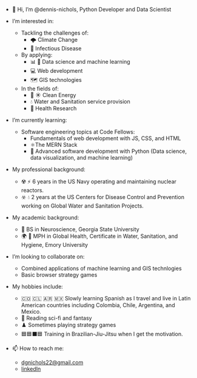 - 👋 Hi, I’m @dennis-nichols, Python Developer and Data Scientist

- I’m interested in:
  - Tackling the challenges of:
    -	:cloud_with_lightning: Climate Change
    - 🦠 Infectious Disease
  - By applying:
    - :bar_chart: 🤖 Data science and machine learning
    - :computer: Web development
    - :world_map: GIS technologies
  - In the fields of:
    - :dash: :sunny: Clean Energy
    - :droplet: Water and Sanitation service provision
    - :dna: Health Research
    
- I’m currently learning:
  - Software engineering topics at Code Fellows:
    - Fundamentals of web development with JS, CSS, and HTML
    - :atom_symbol:The MERN Stack
    - :snake: Advanced software development with Python (Data science, data visualization, and machine learning)
 
- My professional background:
  - :radioactive: :zap: 6 years in the US Navy operating and maintaining nuclear reactors.
  - :biohazard: :droplet:  2 years at the US Centers for Disease Control and Prevention working on Global Water and Sanitation Projects.

- My academic background:
  - :brain: BS in Neuroscience, Georgia State University
  - :earth_africa: :hospital:	MPH in Global Health, Certificate in Water, Sanitation, and Hygiene, Emory University
 
- I’m looking to collaborate on:
  - Combined applications of machine learning and GIS technlogies
  - Basic browser strategy games
 
- My hobbies include:
  - 🇨🇴 🇨🇱 🇦🇷 🇲🇽 Slowly learning Spanish as I travel and live in Latin American countries including Colombia, Chile, Argentina, and Mexico.
  - 📖 Reading sci-fi and fantasy
  - ♟️ Sometimes playing strategy games
  - 🟦🟦⬛🟦 Training in Brazilian-Jiu-Jitsu when I get the motivation.

- 📫 How to reach me:
  - dgnichols22@gmail.com
  - [linkedIn](https://www.linkedin.com/in/dennisgnichols/)

<!---
dennis-nichols/dennis-nichols is a ✨ special ✨ repository because its `README.md` (this file) appears on your GitHub profile.
You can click the Preview link to take a look at your changes.
--->
